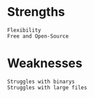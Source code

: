 # Strengths
    Flexibility
    Free and Open-Source
# Weaknesses
    Struggles with binarys
    Struggles with large files